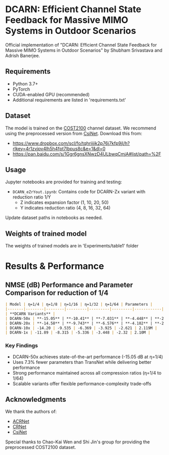 # DCARN: Efficient Channel State Feedback for Massive MIMO Systems in Outdoor Scenarios

Official implementation of "DCARN: Efficient Channel State Feedback for Massive MIMO Systems in Outdoor Scenarios" by Shubham Srivastava and Adrish Banerjee.

## Requirements

- Python 3.7+
- PyTorch
- CUDA-enabled GPU (recommended)
- Additional requirements are listed in 'requirements.txt'


## Dataset

The model is trained on the [COST2100](https://ieeexplore.ieee.org/document/6393523) channel dataset. We recommend using the preprocessed version from [CsiNet](https://ieeexplore.ieee.org/document/8322184). Download this from:
- https://www.dropbox.com/scl/fo/tqhriijik2p76j7kfp9jl/h?rlkey=4r1zvjpv4lh5h4fpt7lbpus8c&e=1&dl=0
- https://pan.baidu.com/s/1Ggr6gnsXNwzD4ULbwqCmjA#list/path=%2F

## Usage

Jupyter notebooks are provided for training and testing:
- `DCARN_eZrYout.ipynb`: Contains code for DCARN-Zx variant with reduction ratio 1/Y
  - Z indicates expansion factor (1, 10, 20, 50)  
  - Y indicates reduction ratio (4, 8, 16, 32, 64)

Update dataset paths in notebooks as needed.

## Weights of trained model
The weights of trained models are in 'Experiments/table1' folder


# Results & Performance

## NMSE (dB) Performance and Parameter Comparison for reduction of 1/4
```markdown
| Model | η=1/4 | η=1/8 | η=1/16 | η=1/32 | η=1/64 | Parameters |
|-------|--------|--------|---------|---------|---------|------------|
| **DCARN Variants** |
| DCARN-50x | **-15.05** | **-10.41** | **-7.031** | **-4.448** | **-2.864** | 2.194M |
| DCARN-20x | **-14.58** | **-9.743** | **-6.576** | **-4.102** | **-2.701** | 2.137M |
| DCARN-10x | -14.20 | -9.535 | -6.369 | -3.925 | -2.621 | 2.119M |
| DCARN-1x | -11.89 | -8.315 | -5.336 | -3.448 | -2.32 | 2.10M |

```

### Key Findings
- DCARN-50x achieves state-of-the-art performance (-15.05 dB at η=1/4)
- Uses 7.3% fewer parameters than TransNet while delivering better performance
- Strong performance maintained across all compression ratios (η=1/4 to 1/64)
- Scalable variants offer flexible performance-complexity trade-offs

## Acknowledgments 

We thank the authors of:
- [ACRNet](https://github.com/Kylin9511/ACRNet)
- [CRNet](https://github.com/Kylin9511/CRNet)
- [CsiNet](https://github.com/sydney222/Python_CsiNet)

Special thanks to Chao-Kai Wen and Shi Jin's group for providing the preprocessed COST2100 dataset.

```
